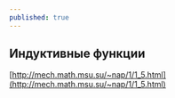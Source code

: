 ```yaml
---
published: true
---
```

## Индуктивные функции

[http://mech.math.msu.su/~nap/1/1_5.html](http://mech.math.msu.su/~nap/1/1_5.html)
